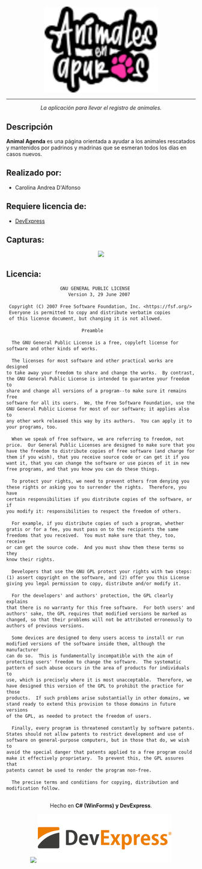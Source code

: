 <p align="center">
  <img src="https://raw.githubusercontent.com/carolinadalfonso/AnimalAgenda/main/AnimalAgenda/Images/logo.png" width="300px">
</p>

*** 
<p align="center">
<i>La aplicación para llevar el registro de animales.</i>  
</p>  

## Descripción  
**Animal Agenda** es una página orientada a ayudar a los animales rescatados y mantenidos por padrinos y madrinas que se esmeran todos los días en casos nuevos.

## Realizado por: 
- Carolina Andrea D'Alfonso</br>

## Requiere licencia de: 
- [DevExpress](https://www.devexpress.com/)

## Capturas:

<p align="center">
<img src="https://raw.githubusercontent.com/carolinadalfonso/AnimalAgenda/main/AnimalAgenda/Images/Capturas/" width="300px" /> 
</p>

## Licencia:
```
                    GNU GENERAL PUBLIC LICENSE
                       Version 3, 29 June 2007

 Copyright (C) 2007 Free Software Foundation, Inc. <https://fsf.org/>
 Everyone is permitted to copy and distribute verbatim copies
 of this license document, but changing it is not allowed.

                            Preamble

  The GNU General Public License is a free, copyleft license for
software and other kinds of works.

  The licenses for most software and other practical works are designed
to take away your freedom to share and change the works.  By contrast,
the GNU General Public License is intended to guarantee your freedom to
share and change all versions of a program--to make sure it remains free
software for all its users.  We, the Free Software Foundation, use the
GNU General Public License for most of our software; it applies also to
any other work released this way by its authors.  You can apply it to
your programs, too.

  When we speak of free software, we are referring to freedom, not
price.  Our General Public Licenses are designed to make sure that you
have the freedom to distribute copies of free software (and charge for
them if you wish), that you receive source code or can get it if you
want it, that you can change the software or use pieces of it in new
free programs, and that you know you can do these things.

  To protect your rights, we need to prevent others from denying you
these rights or asking you to surrender the rights.  Therefore, you have
certain responsibilities if you distribute copies of the software, or if
you modify it: responsibilities to respect the freedom of others.

  For example, if you distribute copies of such a program, whether
gratis or for a fee, you must pass on to the recipients the same
freedoms that you received.  You must make sure that they, too, receive
or can get the source code.  And you must show them these terms so they
know their rights.

  Developers that use the GNU GPL protect your rights with two steps:
(1) assert copyright on the software, and (2) offer you this License
giving you legal permission to copy, distribute and/or modify it.

  For the developers' and authors' protection, the GPL clearly explains
that there is no warranty for this free software.  For both users' and
authors' sake, the GPL requires that modified versions be marked as
changed, so that their problems will not be attributed erroneously to
authors of previous versions.

  Some devices are designed to deny users access to install or run
modified versions of the software inside them, although the manufacturer
can do so.  This is fundamentally incompatible with the aim of
protecting users' freedom to change the software.  The systematic
pattern of such abuse occurs in the area of products for individuals to
use, which is precisely where it is most unacceptable.  Therefore, we
have designed this version of the GPL to prohibit the practice for those
products.  If such problems arise substantially in other domains, we
stand ready to extend this provision to those domains in future versions
of the GPL, as needed to protect the freedom of users.

  Finally, every program is threatened constantly by software patents.
States should not allow patents to restrict development and use of
software on general-purpose computers, but in those that do, we wish to
avoid the special danger that patents applied to a free program could
make it effectively proprietary.  To prevent this, the GPL assures that
patents cannot be used to render the program non-free.

  The precise terms and conditions for copying, distribution and
modification follow.

```

## 
<p align="center">
  Hecho en <b>C# (WinForms) y DevExpress</b>.
</p>
<p align="center">
  <img src="https://raw.githubusercontent.com/carolinadalfonso/AnimalAgenda/main/AnimalAgenda/Images/c#.png" height="130px"/> <img src="https://raw.githubusercontent.com/carolinadalfonso/AnimalAgenda/main/AnimalAgenda/Images/devexpress.png" height="130px"/>
</p>
